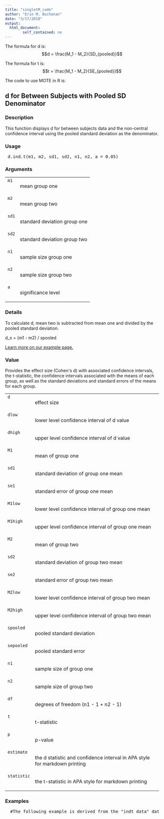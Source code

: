 ```yaml
---
title: "singletM_code"
author: "Erin M. Buchanan"
date: "3/17/2018"
output: 
  html_document:
        self_contained: no
---
```

 
The formula for d is: $$d = \frac{M_1 - M_2}{SD_{pooled}}$$
 
The formula for t is: $$t = \frac{M_1 - M_2}{SE_{pooled}}$$
 
The code to use MOTE in R is: 
 

 
<h2>d for Between Subjects with Pooled SD Denominator</h2>  <h3>Description</h3>  <p>This function displays d for between subjects data and the non-central confidence interval using the pooled standard deviation as the denominator. </p>   <h3>Usage</h3>  <pre> d.ind.t(m1, m2, sd1, sd2, n1, n2, a = 0.05) </pre>   <h3>Arguments</h3>  <table summary="R argblock"> <tr valign="top"><td><code>m1</code></td> <td> <p>mean group one</p> </td></tr> <tr valign="top"><td><code>m2</code></td> <td> <p>mean group two</p> </td></tr> <tr valign="top"><td><code>sd1</code></td> <td> <p>standard deviation group one</p> </td></tr> <tr valign="top"><td><code>sd2</code></td> <td> <p>standard deviation group two</p> </td></tr> <tr valign="top"><td><code>n1</code></td> <td> <p>sample size group one</p> </td></tr> <tr valign="top"><td><code>n2</code></td> <td> <p>sample size group two</p> </td></tr> <tr valign="top"><td><code>a</code></td> <td> <p>significance level</p> </td></tr> </table>   <h3>Details</h3>  <p>To calculate d, mean two is subtracted from mean one and divided by the pooled standard deviation. </p> <p>d_s = (m1 - m2) / spooled </p> <p><a href="https://www.aggieerin.com/shiny-server/tests/indtm.html">Learn more on our example page.</a> </p>   <h3>Value</h3>  <p>Provides the effect size (Cohen's d) with associated confidence intervals, the t-statistic, the confidence intervals associated with the means of each group, as well as the standard deviations and standard errors of the means for each group. </p> <table summary="R valueblock"> <tr valign="top"><td><code>d</code></td> <td> <p>effect size</p> </td></tr> <tr valign="top"><td><code>dlow</code></td> <td> <p>lower level confidence interval of d value</p> </td></tr> <tr valign="top"><td><code>dhigh</code></td> <td> <p>upper level confidence interval of d value</p> </td></tr> <tr valign="top"><td><code>M1</code></td> <td> <p>mean of group one</p> </td></tr> <tr valign="top"><td><code>sd1</code></td> <td> <p>standard deviation of group one mean</p> </td></tr> <tr valign="top"><td><code>se1</code></td> <td> <p>standard error of group one mean</p> </td></tr> <tr valign="top"><td><code>M1low</code></td> <td> <p>lower level confidence interval of group one mean</p> </td></tr> <tr valign="top"><td><code>M1high</code></td> <td> <p>upper level confidence interval of group one mean</p> </td></tr> <tr valign="top"><td><code>M2</code></td> <td> <p>mean of group two</p> </td></tr> <tr valign="top"><td><code>sd2</code></td> <td> <p>standard deviation of group two mean</p> </td></tr> <tr valign="top"><td><code>se2</code></td> <td> <p>standard error of group two mean</p> </td></tr> <tr valign="top"><td><code>M2low</code></td> <td> <p>lower level confidence interval of group two mean</p> </td></tr> <tr valign="top"><td><code>M2high</code></td> <td> <p>upper level confidence interval of group two mean</p> </td></tr> <tr valign="top"><td><code>spooled</code></td> <td> <p>pooled standard deviation</p> </td></tr> <tr valign="top"><td><code>sepooled</code></td> <td> <p>pooled standard error</p> </td></tr> <tr valign="top"><td><code>n1</code></td> <td> <p>sample size of group one</p> </td></tr> <tr valign="top"><td><code>n2</code></td> <td> <p>sample size of group two</p> </td></tr> <tr valign="top"><td><code>df</code></td> <td> <p>degrees of freedom (n1 - 1 + n2 - 1)</p> </td></tr> <tr valign="top"><td><code>t</code></td> <td> <p>t-statistic</p> </td></tr> <tr valign="top"><td><code>p</code></td> <td> <p>p-value</p> </td></tr> <tr valign="top"><td><code>estimate</code></td> <td> <p>the d statistic and confidence interval in APA style for markdown printing</p> </td></tr> <tr valign="top"><td><code>statistic</code></td> <td> <p>the t-statistic in APA style for markdown printing</p> </td></tr> </table>   <h3>Examples</h3>  <pre>  #The following example is derived from the "indt_data" dataset, included #in the MOTE library.  #A forensic psychologist conducted a study to examine whether #being hypnotized during recall affects how well a witness #can remember facts about an event. Eight participants #watched a short film of a mock robbery, after which #each participant was questioned about what he or she had #seen. The four participants in the experimental group #were questioned while they were hypnotized. The four #participants in the control group recieved the same #questioning without hypnosis.      t.test(correctq ~ group, data = indt_data)  #You can type in the numbers directly, or refer to the dataset, #as shown below.      d.ind.t(m1 = 17.75, m2 = 23, sd1 = 3.30,            sd2 = 2.16, n1 = 4, n2 = 4, a = .05)      d.ind.t(17.75, 23, 3.30, 2.16, 4, 4, .05)      d.ind.t(mean(indt_data$correctq[indt_data$group == 1]),             mean(indt_data$correctq[indt_data$group == 2]),             sd(indt_data$correctq[indt_data$group == 1]),             sd(indt_data$correctq[indt_data$group == 2]),             length(indt_data$correctq[indt_data$group == 1]),             length(indt_data$correctq[indt_data$group == 2]),             .05)  #Contrary to the hypothesized result, the group that underwent hypnosis were #significantly less accurate while reporting facts than the control group #with a large effect size, t(6) = -2.66, p = .038, d_s = 1.88.  </pre>   </body></html> 

